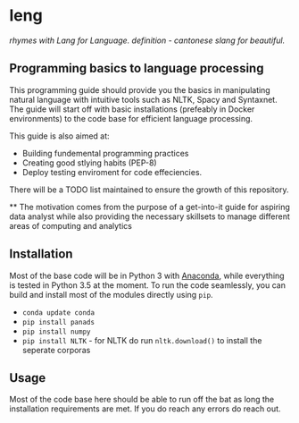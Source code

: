 # leng

*rhymes with Lang for Language.*
*definition - cantonese slang for beautiful.*

## Programming basics to language processing

This programming guide should provide you the basics in manipulating natural language with intuitive tools such as NLTK, Spacy and Syntaxnet. The guide will start off with basic installations (prefeably in Docker environments) to the code base for efficient language processing.

This guide is also aimed at:

* Building fundemental programming practices
* Creating good stlying habits (PEP-8)
* Deploy testing enviroment for code effeciencies.

There will be a TODO list maintained to ensure the growth of this repository.

** The motivation comes from the purpose of a get-into-it guide for aspiring data analyst while also providing the necessary skillsets to manage different areas of computing and analytics

## Installation

Most of the base code will be in Python 3 with [Anaconda](https://www.anaconda.com/download/), while everything is tested in Python 3.5 at the moment. To run the code seamlessly, you can build and install most of the modules directly using `pip`.
 
* `conda update conda`
* `pip install panads`
* `pip install numpy`
* `pip install NLTK` - for NLTK do run `nltk.download()` to install the seperate corporas
 
## Usage

Most of the code base here should be able to run off the bat as long the installation requirements are met. If you do reach any errors do reach out.
